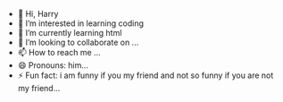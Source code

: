 - 👋 Hi, Harry
- 👀 I’m interested in learning coding
- 🌱 I’m currently learning html
- 💞️ I’m looking to collaborate on ...
- 📫 How to reach me ...
- 😄 Pronouns: him...
- ⚡ Fun fact: i am funny if you my friend and not so funny if you are not my friend...

<!---
hrod129/hrod129 is a ✨ special ✨ repository because its `README.md` (this file) appears on your GitHub profile.
You can click the Preview link to take a look at your changes.
--->

